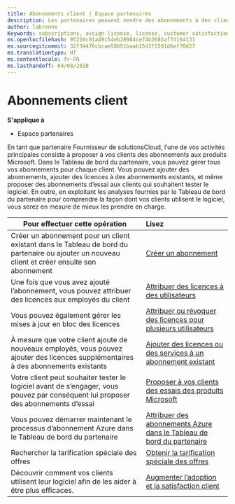 ```yaml
---
title: Abonnements client | Espace partenaires
description: Les partenaires peuvent vendre des abonnements à des clients et les gérer via l’Espace partenaires.
author: labrenne
Keywords: subscriptions, assign license, license, customer satisfaction, Azure subscriptions
ms.openlocfilehash: 95210c91a49c54eb28984ce74b2685af7d164131
ms.sourcegitcommit: 32f34476cbcae58651baab15d3f5591d6ef70d27
ms.translationtype: HT
ms.contentlocale: fr-FR
ms.lasthandoff: 04/08/2018
---
```

# <a name="customer-subscriptions"></a>Abonnements client

**S'applique à**

-  Espace partenaires

En tant que partenaire Fournisseur de solutionsCloud, l’une de vos activités principales consiste à proposer à vos clients des abonnements aux produits Microsoft. Dans le Tableau de bord du partenaire, vous pouvez gérer tous vos abonnements pour chaque client. Vous pouvez ajouter des abonnements, ajouter des licences à des abonnements existants, et même proposer des abonnements d’essai aux clients qui souhaitent tester le logiciel. En outre, en exploitant les analyses fournies par le Tableau de bord du partenaire pour comprendre la façon dont vos clients utilisent le logiciel, vous serez en mesure de mieux les prendre en charge.

|**Pour effectuer cette opération**   |**Lisez**   |
|----------------------|:----------------------|
|Créer un abonnement pour un client existant dans le Tableau de bord du partenaire ou ajouter un nouveau client et créer ensuite son abonnement|[Créer un abonnement](create-a-new-subscription.md)|
|Une fois que vous avez ajouté l’abonnement, vous pouvez attribuer des licences aux employés du client  |[Attribuer des licences à des utilisateurs](assign-licenses-to-users.md)|
|Vous pouvez également gérer les mises à jour en bloc des licences   |[Attribuer ou révoquer des licences pour plusieurs utilisateurs](bulk-license-provisioning-for-multiple-users.md)|
|À mesure que votre client ajoute de nouveaux employés, vous pouvez ajouter des licences supplémentaires à des abonnements existants   |[Ajouter des licences ou des services à un abonnement existant](add-licenses-or-services-to-an-existing-subscription.md)|
|Votre client peut souhaiter tester le logiciel avant de s’engager, vous pouvez par conséquent lui proposer des abonnements d’essai    |[Proposer à vos clients des essais des produits Microsoft](offer-your-customers-trials-of-microsoft-products.md)|
|Vous pouvez démarrer maintenant le processus d’abonnement Azure dans le Tableau de bord du partenaire   |[Attribuer des abonnements Azure dans le Tableau de bord du partenaire](assign-azure-subscriptions.md)|
|Rechercher la tarification spéciale des offres   |[Obtenir la tarification spéciale des offres](get-special-pricing-for-offers.md)|
|Découvrir comment vos clients utilisent leur logiciel afin de les aider à être plus efficaces.   | [Augmenter l’adoption et la satisfaction client](increasing-adoption-and-satisfaction.md)   | 

































 

 



